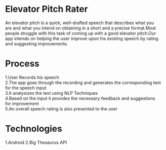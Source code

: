 # Elevator Pitch Rater

An elevator pitch is a quick, well-drafted speech that describes what you are and what you intend on obtaining in a short and 
a precise format.Most people struggle with this task of coming up with a good elevator pitch.Our app intends on helping the user improve 
upon his existing speech by rating and suggesting improvements.


# Process
1.User Records his speech<br/>
2.The app goes through the recording and generates the corresponding text for the speech input<br/>
3.It analysizes the text using NLP Techniques<br/>
4.Based on the input it provides the necessary feedback and suggestions for improvement<br/>
5.An overall speech rating is also presented to the user<br/>

# Technologies
1.Android
2.Big Thesaurus API


